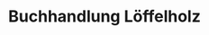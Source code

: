 ---
title: "Buchhandlung Löffelholz"
url: /neunkirchen-seelscheid/buchhandlung-loeffelholz/
shop: Bücher
---